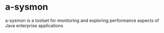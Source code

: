 a-sysmon
========

a-sysmon is a toolset for monitoring and exploring performance aspects of Java enterprise applications
